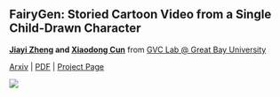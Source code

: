 ## FairyGen: Storied Cartoon Video from a Single Child-Drawn Character

<b>[Jiayi Zheng]() and [Xiaodong Cun](http://vinthony.github.io)</b> from [GVC Lab @ Great Bay University](http://gvclab.github.io)

[Arxiv]() | [PDF]() | [Project Page](https://jayleejia.github.io/FairyGen/)

<img src='https://github-production-user-asset-6210df.s3.amazonaws.com/4397546/458439203-fb2f5ddd-65ac-491c-88b3-39f757e4d8fb.gif?X-Amz-Algorithm=AWS4-HMAC-SHA256&X-Amz-Credential=AKIAVCODYLSA53PQK4ZA%2F20250624%2Fus-east-1%2Fs3%2Faws4_request&X-Amz-Date=20250624T143914Z&X-Amz-Expires=300&X-Amz-Signature=39b0eabcb5b41f72ebcbae866c7c6e554b981878c8613b3a99fab5af4e4fb37b&X-Amz-SignedHeaders=host'/>
